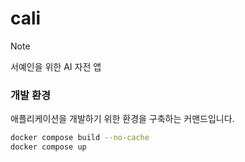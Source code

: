 # cali

> [!NOTE]
> 서예인을 위한 AI 자전 앱

### 개발 환경

애플리케이션을 개발하기 위한 환경을 구축하는 커맨드입니다.

```bash
docker compose build --no-cache
docker compose up
```
